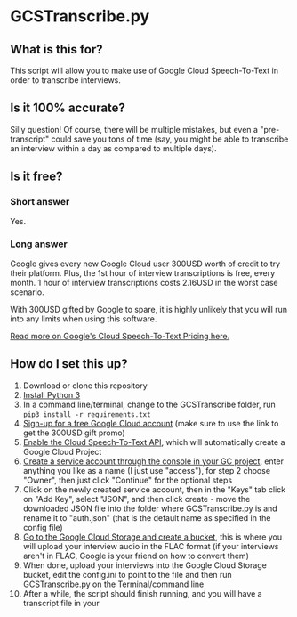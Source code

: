 # GCSTranscribe.py
## What is this for?
This script will allow you to make use of Google Cloud Speech-To-Text in order to transcribe interviews.

## Is it 100% accurate?
Silly question! Of course, there will be multiple mistakes, but even a "pre-transcript" could save you tons of time (say, you might be able to transcribe an interview within a day as compared to multiple days).

## Is it free?
### Short answer
Yes.

### Long answer
Google gives every new Google Cloud user 300USD worth of credit to try their platform. Plus, the 1st hour of interview transcriptions is free, every month. 1 hour of interview transcriptions costs 2.16USD in the worst case scenario.

With 300USD gifted by Google to spare, it is highly unlikely that you will run into any limits when using this software.

[Read more on Google's Cloud Speech-To-Text Pricing here.](https://cloud.google.com/speech-to-text/pricing)

## How do I set this up?
1. Download or clone this repository
2. [Install Python 3](https://www.python.org/downloads/)
3. In a command line/terminal, change to the GCSTranscribe folder, run `pip3 install -r requirements.txt`
4. [Sign-up for a free Google Cloud account](https://cloud.google.com/free) (make sure to use the link to get the 300USD gift promo)
5. [Enable the Cloud Speech-To-Text API](https://console.cloud.google.com/apis/library/speech.googleapis.com), which will automatically create a Google Cloud Project
6. [Create a service account through the console in your GC project](https://cloud.google.com/iam/docs/creating-managing-service-account-keys#iam-service-account-keys-create-console), enter anything you like as a name (I just use "access"), for step 2 choose "Owner", then just click "Continue" for the optional steps
7. Click on the newly created service account, then in the "Keys" tab click on "Add Key", select "JSON", and then click create - move the downloaded JSON file into the folder where GCSTranscribe.py is and rename it to "auth.json" (that is the default name as specified in the config file)
8. [Go to the Google Cloud Storage and create a bucket](https://console.cloud.google.com/storage), this is where you will upload your interview audio in the FLAC format (if your interviews aren't in FLAC, Google is your friend on how to convert them)
9. When done, upload your interviews into the Google Cloud Storage bucket, edit the config.ini to point to the file and then run GCSTranscribe.py on the Terminal/command line
10. After a while, the script should finish running, and you will have a transcript file in your 